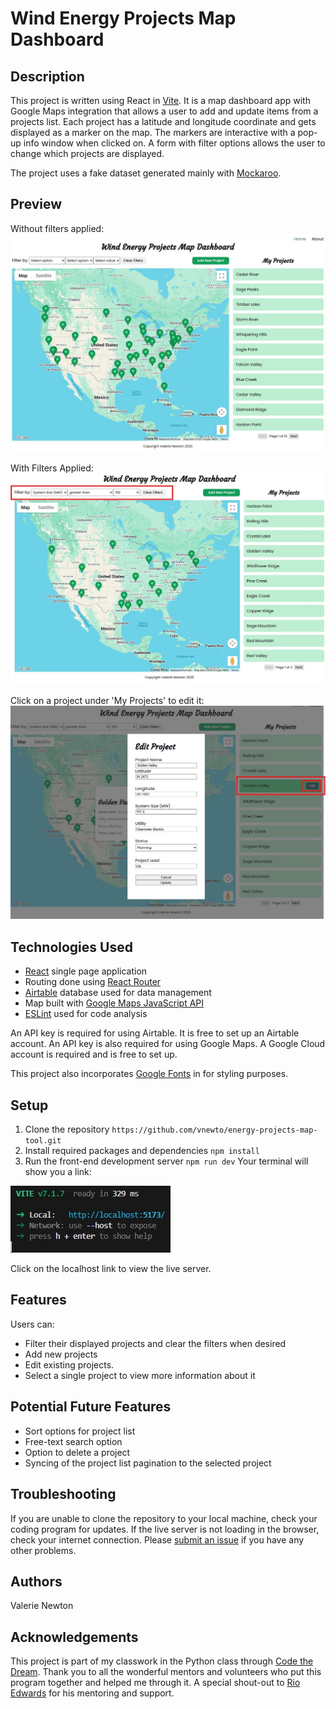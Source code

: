 # Wind Energy Projects Map Dashboard

## Description

This project is written using React in [Vite](https://vite.dev/). It is a map dashboard app with Google Maps integration that allows a user to add and update items from a projects list. Each project has a latitude and longitude coordinate and gets displayed as a marker on the map. The markers are interactive with a pop-up info window when clicked on. A form with filter options allows the user to change which projects are displayed.

The project uses a fake dataset generated mainly with [Mockaroo](https://www.mockaroo.com/).

## Preview

Without filters applied:
![Map dashboard home page](public/Map_Dashboard_Home.jpg)

With Filters Applied:
![Map dashboard with filters applied](public/Map_Dashboard_With_Filters.jpg)

Click on a project under 'My Projects' to edit it:
![Edit Project Modal](public/Map_Dashboard_Edit_Modal.jpg)

## Technologies Used

- [React](https://react.dev/) single page application
- Routing done using [React Router](https://reactrouter.com/)
- [Airtable](https://airtable.com/) database used for data management
- Map built with [Google Maps JavaScript API](https://developers.google.com/maps/documentation/javascript/overview)
- [ESLint](https://eslint.org/) used for code analysis

An API key is required for using Airtable. It is free to set up an Airtable account.
An API key is also required for using Google Maps. A Google Cloud account is required and is free to set up.

This project also incorporates [Google Fonts](https://fonts.google.com/) in for styling purposes.

## Setup

1. Clone the repository
   `https://github.com/vnewto/energy-projects-map-tool.git`
2. Install required packages and dependencies
   `npm install`
3. Run the front-end development server
   `npm run dev`
   Your terminal will show you a link:

![Live server link](public/Dev_Server_Link.jpg)

Click on the localhost link to view the live server.

## Features

Users can:

- Filter their displayed projects and clear the filters when desired
- Add new projects
- Edit existing projects.
- Select a single project to view more information about it

## Potential Future Features

- Sort options for project list
- Free-text search option
- Option to delete a project
- Syncing of the project list pagination to the selected project

## Troubleshooting

If you are unable to clone the repository to your local machine, check your coding program for updates.
If the live server is not loading in the browser, check your internet connection.
Please [submit an issue](https://github.com/vnewto/energy-projects-map-tool/issues) if you have any other problems.

## Authors

Valerie Newton

## Acknowledgements

This project is part of my classwork in the Python class through [Code the Dream](https://codethedream.org/). Thank you to all the wonderful mentors and volunteers who put this program together and helped me through it. A special shout-out to [Rio Edwards](https://www.linkedin.com/in/rio-edwards/) for his mentoring and support.
